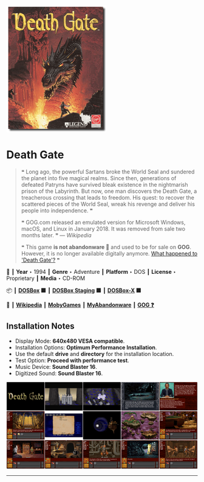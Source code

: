 ![](Thumbnail.png "application-thumbnail")

# Death Gate

> ❝ Long ago, the powerful Sartans broke the World Seal and sundered the planet into five magical realms. Since then, generations of defeated Patryns have survived bleak existence in the nightmarish prison of the Labyrinth. But now, one man discovers the Death Gate, a treacherous crossing that leads to freedom. His quest: to recover the scattered pieces of the World Seal, wreak his revenge and deliver his people into independence. ❞
>
> ❝ GOG.com released an emulated version for Microsoft Windows, macOS, and Linux in January 2018. It was removed from sale two months later. ❞ — *Wikipedia*
>
> ❝ This game **is not abandonware 🚫** and used to be for sale on **GOG**. However, it is no longer available digitally anymore. [What happened to 'Death Gate'?](https://www.gog.com/forum/death_gate/what_happened_to_death_gate) ❞
>

📌 ┃ **Year** ‣ 1994 ┃ **Genre** ‣ Adventure ┃ **Platform** ‣ DOS ┃ **License** ‣ Proprietary ┃ **Media** ‣ CD-ROM 

📦 ┃ **[DOSBox](https://www.dosbox.com/) 🟩** ┃ **[DOSBox Staging](https://dosbox-staging.github.io/) 🟩** ┃ **[DOSBox-X](https://dosbox-x.com/) 🟩** 

📎 ┃ **[Wikipedia](https://en.wikipedia.org/wiki/Death_Gate)** ┃ **[MobyGames](https://www.mobygames.com/game/175/death-gate/)** ┃ **[MyAbandonware](https://www.myabandonware.com/game/death-gate-2pf)** ┃ **[GOG ❓](https://www.gog.com/forum/general/release_bdeath_gateb_18b63)** 

## Installation Notes
- Display Mode: **640x480 VESA compatible**.
- Installation Options: **Optimum Performance Installation**.
- Use the default **drive** and **directory** for the installation location.
- Test Option: **Proceed with performance test**.
- Music Device: **Sound Blaster 16**.
- Digitized Sound: **Sound Blaster 16**.

![](Montage.png "Death Gate")

---

